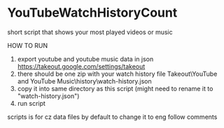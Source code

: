 # YouTubeWatchHistoryCount
short script that shows your most played videos or music

HOW TO RUN
1. export youtube and youtube music data in json https://takeout.google.com/settings/takeout
2. there should be one zip with your watch history file Takeout\YouTube and YouTube Music\history\watch-history.json
3. copy it into same directory as this script (might need to rename it to "watch-history.json")
4. run script

scripts is for cz data files by default to change it to eng follow comments
